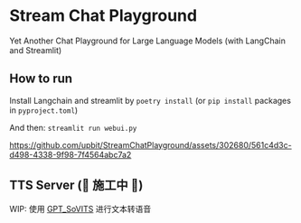 # Stream Chat Playground

Yet Another Chat Playground for Large Language Models (with LangChain and Streamlit)

## How to run

Install Langchain and streamlit by `poetry install` (or `pip install` packages in `pyproject.toml`)

And then: `streamlit run webui.py`

https://github.com/upbit/StreamChatPlayground/assets/302680/561c4d3c-d498-4338-9f98-7f4564abc7a2


## TTS Server (🚧 施工中 🚧)

WIP: 使用 [GPT_SoVITS](https://github.com/RVC-Boss/GPT-SoVITS) 进行文本转语音
